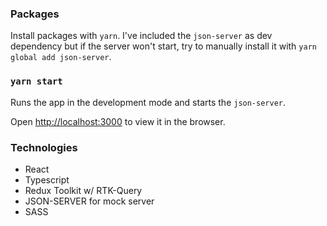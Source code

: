 ### Packages
Install packages with `yarn`. I've included the `json-server` as dev dependency but if the server won't start, try to manually install it with `yarn global add json-server`.

### `yarn start`

Runs the app in the development mode and starts the `json-server`.<br  />

Open [http://localhost:3000](http://localhost:3000) to view it in the browser.

### Technologies
* React
* Typescript
* Redux Toolkit w/ RTK-Query
* JSON-SERVER for mock server
* SASS
